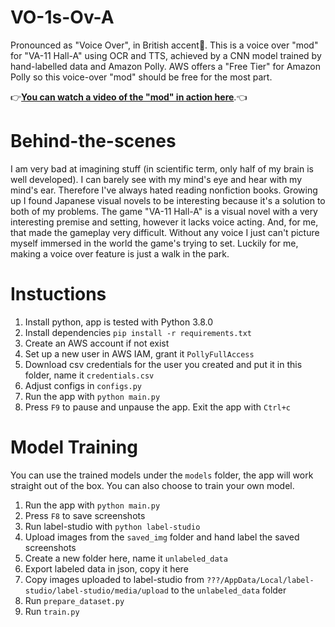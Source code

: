 # VO-1s-Ov-A
Pronounced as "Voice Over", in British accent🤔. This is a voice over "mod" for "VA-11 Hall-A" using OCR and TTS, achieved by a CNN model trained by hand-labelled data and Amazon Polly. AWS offers a "Free Tier" for Amazon Polly so this voice-over "mod" should be free for the most part. 

👉[**You can watch a video of the "mod" in action here**](https://youtu.be/2dIXSJq-nPg).👈

# Behind-the-scenes
I am very bad at imagining stuff (in scientific term, only half of my brain is well developed). I can barely see with my mind's eye and hear with my mind's ear. Therefore I've always hated reading nonfiction books. Growing up I found Japanese visual novels to be interesting because it's a solution to both of my problems. The game "VA-11 Hall-A" is a visual novel with a very interesting premise and setting, however it lacks voice acting. And, for me, that made the gameplay very difficult. Without any voice I just can't picture myself immersed in the world the game's trying to set. Luckily for me, making a voice over feature is just a walk in the park.

# Instuctions
1. Install python, app is tested with Python 3.8.0
2. Install dependencies `pip install -r requirements.txt`
3. Create an AWS account if not exist
4. Set up a new user in AWS IAM, grant it `PollyFullAccess`
5. Download csv credentials for the user you created and put it in this folder, name it `credentials.csv`
6. Adjust configs in `configs.py`
7. Run the app with `python main.py`
8. Press `F9` to pause and unpause the app. Exit the app with `Ctrl+c`

# Model Training
You can use the trained models under the `models` folder, the app will work straight out of the box. You can also choose to train your own model.
1. Run the app with `python main.py`
2. Press `F8` to save screenshots
3. Run label-studio with `python label-studio`
4. Upload images from the `saved_img` folder and hand label the saved screenshots
5. Create a new folder here, name it `unlabeled_data`
6. Export labeled data in json, copy it here
7. Copy images uploaded to label-studio from `???/AppData/Local/label-studio/label-studio/media/upload` to the `unlabeled_data` folder
8. Run `prepare_dataset.py`
9. Run `train.py`
